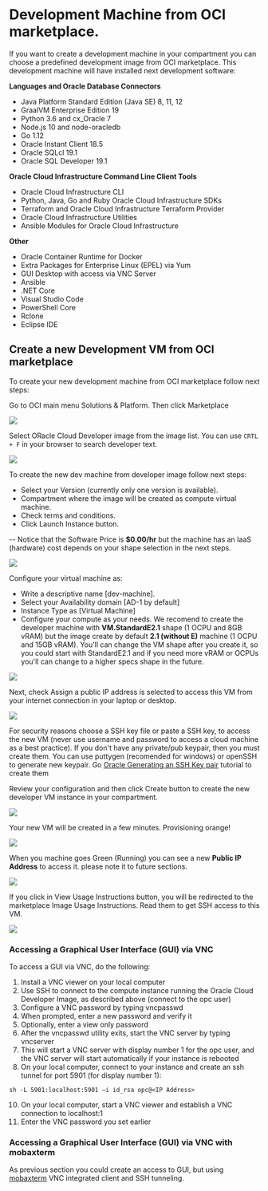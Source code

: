 # Development Machine from OCI marketplace.
If you want to create a development machine in your compartment you can choose a predefined development image from OCI marketplace. This development machine will have installed next development software:

**Languages and Oracle Database Connectors**
- Java Platform Standard Edition (Java SE) 8, 11, 12
- GraalVM Enterprise Edition 19
- Python 3.6 and cx_Oracle 7
- Node.js 10 and node-oracledb
- Go 1.12
- Oracle Instant Client 18.5
- Oracle SQLcl 19.1
- Oracle SQL Developer 19.1

**Oracle Cloud Infrastructure Command Line Client Tools**
- Oracle Cloud Infrastructure CLI
- Python, Java, Go and Ruby Oracle Cloud Infrastructure SDKs
- Terraform and Oracle Cloud Infrastructure Terraform Provider
- Oracle Cloud Infrastructure Utilities
- Ansible Modules for Oracle Cloud Infrastructure

**Other**
- Oracle Container Runtime for Docker
- Extra Packages for Enterprise Linux (EPEL) via Yum
- GUI Desktop with access via VNC Server
- Ansible
- .NET Core
- Visual Studio Code
- PowerShell Core
- Rclone
- Eclipse IDE

## Create a new Development VM from OCI marketplace
To create your new development machine from OCI marketplace follow next steps:

Go to OCI main menu Solutions & Platform. Then click Marketplace

![](./media/oci-marketplace-dev-machine-configuration01.PNG)

Select ORacle Cloud Developer image from the image list. You can use ```CRTL + F``` in your browser to search developer text.

![](./media/oci-marketplace-dev-machine-configuration02.PNG)

To create the new dev machine from developer image follow next steps:
* Select your Version (currently only one version is available).
* Compartment where the image will be created as compute virtual machine. 
* Check terms and conditions. 
* Click Launch Instance button.

-- Notice that the Software Price is **$0.00/hr** but the machine has an IaaS (hardware) cost depends on your shape selection in the next steps.

![](./media/oci-marketplace-dev-machine-configuration03.PNG)

Configure your virtual machine as:
* Write a descriptive name [dev-machine].
* Select your Availability domain [AD-1 by default]
* Instance Type as [Virtual Machine]
* Configure your compute as your needs. We recomend to create the developer machine with **VM.StandardE2.1** shape (1 OCPU and 8GB vRAM) but the image create by default **2.1 (without E)** machine (1 OCPU and 15GB vRAM). You'll can change the VM shape after you create it, so you could start with StandardE2.1 and if you need more vRAM or OCPUs you'll can change to a higher specs shape in the future.

![](./media/oci-marketplace-dev-machine-configuration04.PNG)

Next, check Assign a public IP address is selected to access this VM from your internet connection in your laptop or desktop.

![](./media/oci-marketplace-dev-machine-configuration05.PNG)

For security reasons choose a SSH key file or paste a SSH key, to access the new VM (never use username and password to access a cloud machine as a best practice). If you don't have any private/pub keypair, then you must create them. You can use puttygen (recomended for windows) or openSSH to generate new keypair. Go [Oracle Generating an SSH Key pair](https://www.oracle.com/webfolder/technetwork/tutorials/obe/cloud/compute-iaas/generating_ssh_key/generate_ssh_key.html) tutorial to create them

Review your configuration and then click Create button to create the new developer VM instance in your compartment.

![](./media/oci-marketplace-dev-machine-configuration06.PNG)

Your new VM will be created in a few minutes. Provisioning orange!

![](./media/oci-marketplace-dev-machine-configuration07.PNG)

When you machine goes Green (Running) you can see a new **Public IP Address** to access it. please note it to future sections.

![](./media/oci-marketplace-dev-machine-configuration08.PNG)

If you click in View Usage Instructions button, you will be redirected to the marketplace Image Usage Instructions. Read them to get SSH access to this VM. 

![](./media/oci-marketplace-dev-machine-configuration09.PNG)

### Accessing a Graphical User Interface (GUI) via VNC
To access a GUI via VNC, do the following:

1. Install a VNC viewer on your local computer
2. Use SSH to connect to the compute instance running the Oracle Cloud Developer Image, as described above (connect to the opc user)
3. Configure a VNC password by typing vncpasswd
4. When prompted, enter a new password and verify it
5. Optionally, enter a view only password
6. After the vncpasswd utility exits, start the VNC server by typing vncserver
8. This will start a VNC server with display number 1 for the opc user, and the VNC server will start automatically if your instance is rebooted
9. On your local computer, connect to your instance and create an ssh tunnel for port 5901 (for display number 1): 
```ssh
sh -L 5901:localhost:5901 –i id_rsa opc@<IP Address>
```
10. On your local computer, start a VNC viewer and establish a VNC connection to localhost:1
11. Enter the VNC password you set earlier

### Accessing a Graphical User Interface (GUI) via VNC with mobaxterm
As previous section you could create an access to GUI, but using [mobaxterm](https://mobaxterm.mobatek.net/) VNC integrated client and SSH tunneling.
